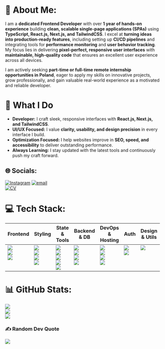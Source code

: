 # 💫 About Me:
I am a **dedicated Frontend Developer** with over **1 year of hands-on experience** building **clean, scalable single-page applications (SPAs)** using **TypeScript, React.js, Next.js, and TailwindCSS**. I excel at **turning ideas into production-ready features**, including setting up **CI/CD pipelines** and integrating tools for **performance monitoring** and **user behavior tracking**. My focus lies in delivering **pixel-perfect, responsive user interfaces** with **maintainable, high-quality code** that ensures an excellent user experience across all devices.

I am actively seeking **part-time or full-time remote internship opportunities in Poland**, eager to apply my skills on innovative projects, grow professionally, and gain valuable real-world experience as a motivated and reliable developer.

# 🚀 What I Do

- **Developer:** I craft sleek, responsive interfaces with **React.js, Next.js, and TailwindCSS**.  
- **UI/UX Focused:** I value **clarity, usability, and design precision** in every interface I build.  
- **Optimization Focused:** I help websites improve in **SEO, speed, and accessibility** to deliver outstanding performance.  
- **Always Learning:** I stay updated with the latest tools and continuously push my craft forward.


## 🌐 Socials:
[![Instagram](https://img.shields.io/badge/Instagram-%23E4405F.svg?logo=Instagram&logoColor=white)](https://instagram.com/mikemazdev) 
[![email](https://img.shields.io/badge/Email-D14836?logo=gmail&logoColor=white)](mailto:mazurkevich.mikhail.14@gmail.com) 
<br/>
[![CV](https://img.shields.io/badge/Resume-Download-1DA1F2?style=for-the-badge&logo=adobeacrobatreader&logoColor=white)](https://drive.google.com/file/d/11qNyJWInZzPoRYBVNZRHwMsS1AxiuXii/view?usp=drive_link)

# 💻 Tech Stack:
<table>
  <thead>
    <tr>
      <th>Frontend</th>
      <th>Styling</th>
      <th>State & Tools</th>
      <th>Backend & DB</th>
      <th>DevOps & Hosting</th>
      <th>Auth</th>
      <th>Design & Utils</th>
    </tr>
  </thead>
  <tbody>
    <tr style="vertical-align: top;">
      <td>
        <img src="https://img.shields.io/badge/Next-black?style=for-the-badge&logo=next.js&logoColor=white" /><br/>
        <img src="https://img.shields.io/badge/react-%2320232a.svg?style=for-the-badge&logo=react&logoColor=%2361DAFB" /><br/>
        <img src="https://img.shields.io/badge/javascript-%23323330.svg?style=for-the-badge&logo=javascript&logoColor=%23F7DF1E" />
      </td>
      <td style="vertical-align: top;">
        <img src="https://img.shields.io/badge/tailwindcss-%2338B2AC.svg?style=for-the-badge&logo=tailwind-css&logoColor=white" /><br/>
        <img src="https://img.shields.io/badge/css3-%231572B6.svg?style=for-the-badge&logo=css3&logoColor=white" /><br/>
        <img src="https://img.shields.io/badge/shadcn/ui-%2320232a.svg?style=for-the-badge&logo=ui&logoColor=white" /><br/>
        <img src="https://img.shields.io/badge/framer--motion-%23000000?style=for-the-badge&logo=framer&logoColor=white" />
      </td>
      <td style="vertical-align: top;">
        <img src="https://img.shields.io/badge/redux-%23593d88.svg?style=for-the-badge&logo=redux&logoColor=white" /><br/>
        <img src="https://img.shields.io/badge/zustand-%23ffdd55.svg?style=for-the-badge&logo=zustand&logoColor=black" /><br/>
        <img src="https://img.shields.io/badge/eslint-%234B32C3.svg?style=for-the-badge&logo=eslint&logoColor=white" /><br/>
        <img src="https://img.shields.io/badge/prettier-%23F7B93E.svg?style=for-the-badge&logo=prettier&logoColor=black" /><br/>
        <img src="https://img.shields.io/badge/webpack-%238DD6F9.svg?style=for-the-badge&logo=webpack&logoColor=black" />
      </td>
      <td style="vertical-align: top;">
        <img src="https://img.shields.io/badge/Prisma-3982CE?style=for-the-badge&logo=Prisma&logoColor=white" /><br/>
        <img src="https://img.shields.io/badge/postgres-%23316192.svg?style=for-the-badge&logo=postgresql&logoColor=white" /><br/>
        <img src="https://img.shields.io/badge/Insomnia-black?style=for-the-badge&logo=insomnia&logoColor=5849BE" /><br/>
        <img src="https://img.shields.io/badge/postman-%23FF6C37.svg?style=for-the-badge&logo=postman&logoColor=white" />
      </td>
      <td style="vertical-align: top;">
        <img src="https://img.shields.io/badge/git-%23F05033.svg?style=for-the-badge&logo=git&logoColor=white" /><br/>
        <img src="https://img.shields.io/badge/github-%23121011.svg?style=for-the-badge&logo=github&logoColor=white" /><br/>
        <img src="https://img.shields.io/badge/github%20actions-%232671E5.svg?style=for-the-badge&logo=githubactions&logoColor=white" /><br/>
        <img src="https://img.shields.io/badge/vercel-%23000000.svg?style=for-the-badge&logo=vercel&logoColor=white" />
      </td>
      <td style="vertical-align: top;">
        <img src="https://img.shields.io/badge/nextauth.js-%23000000.svg?style=for-the-badge&logo=next.js&logoColor=white" /><br/>
        <img src="https://img.shields.io/badge/recaptcha-%230A0A0A.svg?style=for-the-badge&logo=google&logoColor=white" />
      </td>
      <td style="vertical-align: top;">
        <img src="https://img.shields.io/badge/figma-%23F24E1E.svg?style=for-the-badge&logo=figma&logoColor=white" />
      </td>
    </tr>
  </tbody>
</table>

# 📊 GitHub Stats:
![](https://github-readme-stats.vercel.app/api?username=mikemaz-dev&theme=dark&hide_border=true&include_all_commits=false&count_private=false)<br/>
![](https://nirzak-streak-stats.vercel.app/?user=mikemaz-dev&theme=dark&hide_border=true)<br/>
![](https://github-readme-stats.vercel.app/api/top-langs/?username=mikemaz-dev&theme=dark&hide_border=true&include_all_commits=false&count_private=false&layout=compact)

### ✍️ Random Dev Quote
![](https://quotes-github-readme.vercel.app/api?type=horizontal&theme=tokyonight)
